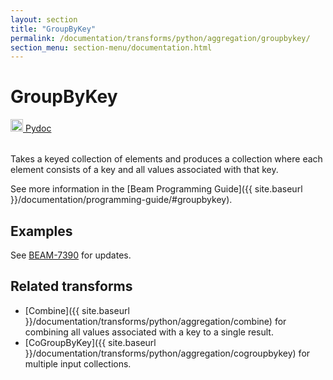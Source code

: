 ```yaml
---
layout: section
title: "GroupByKey"
permalink: /documentation/transforms/python/aggregation/groupbykey/
section_menu: section-menu/documentation.html
---
```

<!--
Licensed under the Apache License, Version 2.0 (the "License");
you may not use this file except in compliance with the License.
You may obtain a copy of the License at

http://www.apache.org/licenses/LICENSE-2.0

Unless required by applicable law or agreed to in writing, software
distributed under the License is distributed on an "AS IS" BASIS,
WITHOUT WARRANTIES OR CONDITIONS OF ANY KIND, either express or implied.
See the License for the specific language governing permissions and
limitations under the License.
-->

# GroupByKey
<table align="left">
    <a target="_blank" class="button"
        href="https://beam.apache.org/releases/pydoc/current/apache_beam.transforms.core.html#apache_beam.transforms.core.GroupByKey">
      <img src="https://beam.apache.org/images/logos/sdks/python.png" width="20px" height="20px" />
      Pydoc
    </a>
</table>
<br>
Takes a keyed collection of elements and produces a collection
where each element consists of a key and all values associated with that key.

See more information in the [Beam Programming Guide]({{ site.baseurl }}/documentation/programming-guide/#groupbykey).

## Examples
See [BEAM-7390](https://issues.apache.org/jira/browse/BEAM-7390) for updates. 

## Related transforms 
* [Combine]({{ site.baseurl }}/documentation/transforms/python/aggregation/combine) for combining all values associated with a key to a single result.
* [CoGroupByKey]({{ site.baseurl }}/documentation/transforms/python/aggregation/cogroupbykey) for multiple input collections.
